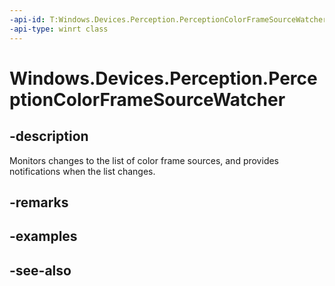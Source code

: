 ```yaml
---
-api-id: T:Windows.Devices.Perception.PerceptionColorFrameSourceWatcher
-api-type: winrt class
---
```


<!-- Class syntax.
public class PerceptionColorFrameSourceWatcher : Windows.Devices.Perception.IPerceptionColorFrameSourceWatcher
-->

# Windows.Devices.Perception.PerceptionColorFrameSourceWatcher

## -description
Monitors changes to the list of color frame sources, and provides notifications when the list changes.

## -remarks

## -examples

## -see-also
